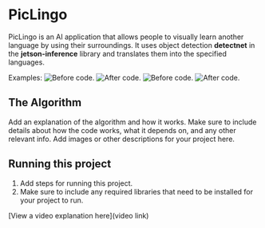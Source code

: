 # PicLingo

 PicLingo is an AI application that allows people to visually learn another language by using their surroundings. It uses object detection **detectnet** in the 
 **jetson-inference** library and translates them into the specified languages.

Examples:
![Before code.](https://imgur.com/1ZMmiGh)
![After code.](https://imgur.com/0LmBMh2)
![Before code.](https://imgur.com/ItLNxh0)
![After code.](https://imgur.com/6ReM4Bj)
## The Algorithm

Add an explanation of the algorithm and how it works. Make sure to include details about how the code works, what it depends on, and any other relevant info. Add images or other descriptions for your project here. 

## Running this project

1. Add steps for running this project.
2. Make sure to include any required libraries that need to be installed for your project to run.

[View a video explanation here](video link)
